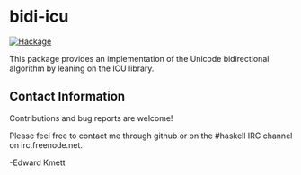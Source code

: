 bidi-icu
=============

[![Hackage](https://img.shields.io/hackage/v/bidi-icu.svg)](https://hackage.haskell.org/package/bidi-icu)

This package provides an implementation of the Unicode bidirectional algorithm by leaning on the ICU library.

Contact Information
-------------------

Contributions and bug reports are welcome!

Please feel free to contact me through github or on the #haskell IRC channel on irc.freenode.net.

-Edward Kmett

